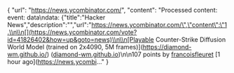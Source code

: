 {
  "url": "https://news.ycombinator.com/",
  "content": "Processed content: event: data\ndata: {\"title\":\"Hacker News\",\"description\":\"\",\"url\":\"https://news.ycombinator.com/\",\"content\":\"1.\\n\\n[](https://news.ycombinator.com/vote?id=41826402&how=up&goto=news)\\n\\n[Playable Counter-Strike Diffusion World Model (trained on 2x4090, 5M frames)](https://diamond-wm.github.io/) ([diamond-wm.github.io](https://news.ycombinator.com/from?site=diamond-wm.github.io))\\n\\n107 points by [francoisfleuret](https://news.ycombinator.com/user?id=francoisfleuret) [1 hour ago](https://news.ycombi..."
}
